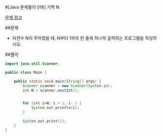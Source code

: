 #[Java 문제풀이 016] 기찍 N

[문제 링크](https://www.acmicpc.net/problem/2742)

##문제

- 자연수 N이 주어졌을 때, N부터 1까지 한 줄에 하나씩 출력하는 프로그램을 작성하시오.

##풀이

```java 
import java.util.Scanner;

public class Main {

    public static void main(String[] args) {
        Scanner scanner = new Scanner(System.in);
        int N = scanner.nextInt();


        for (int i=N; i > 1; i--) {
            System.out.println(i);
        }

        System.out.print(1);
    }
}
```

